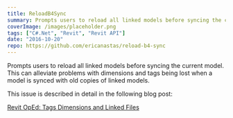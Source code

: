 ```yaml
---
title: ReloadB4Sync
summary: Prompts users to reload all linked models before syncing the current model
coverImage: /images/placeholder.png
tags: ["C#.Net", "Revit", "Revit API"]
date: "2016-10-20"
repo: https://github.com/ericanastas/reload-b4-sync
---
```


Prompts users to reload all linked models before syncing the current model. This can alleviate problems with dimensions and tags being lost when a model is synced with old copies of linked models.

This issue is described in detail in the following blog post:

[Revit OpEd: Tags Dimensions and Linked Files](http://revitoped.blogspot.com/2016/05/tags-dimensions-and-linked-files.html)
